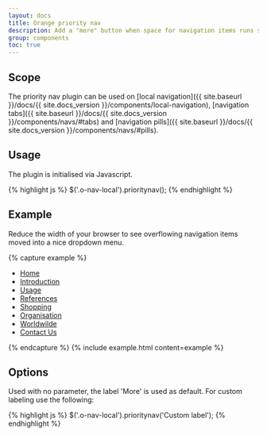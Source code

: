 ```yaml
---
layout: docs
title: Orange priority nav
description: Add a "more" button when space for navigation items runs short
group: components
toc: true
---
```


## Scope

The priority nav plugin can be used on [local navigation]({{ site.baseurl }}/docs/{{ site.docs_version }}/components/local-navigation), [navigation tabs]({{ site.baseurl }}/docs/{{ site.docs_version }}/components/navs/#tabs) and [navigation pills]({{ site.baseurl }}/docs/{{ site.docs_version }}/components/navs/#pills).

## Usage

The plugin is initialised via Javascript.

{% highlight js %}
$('.o-nav-local').prioritynav();
{% endhighlight %}

## Example

Reduce the width of your browser to see overflowing navigation items moved into a nice dropdown menu.

{% capture example %}
<div class="o-nav-local">
    <nav class="container-fluid">
        <ul class="nav">
            <li class="nav-item"><a class="nav-link" href="#">Home</a></li>
            <li class="nav-item"><a class="nav-link" href="#">Introduction</a></li>
            <li class="nav-item"><a class="nav-link" href="#">Usage</a></li>
            <li class="nav-item"><a class="nav-link" href="#">References</a></li>
            <li class="nav-item"><a class="nav-link" href="#">Shopping</a></li>
            <li class="nav-item"><a class="nav-link" href="#">Organisation</a></li>
            <li class="nav-item"><a class="nav-link" href="#">Worldwilde</a></li>
            <li class="nav-item"><a class="nav-link" href="#">Contact Us</a></li>
        </ul>
    </nav>
</div>
{% endcapture %} {% include example.html content=example %}

## Options

Used with no parameter, the label 'More' is used as default. For custom labeling use the following:

{% highlight js %}
$('.o-nav-local').prioritynav('Custom label');
{% endhighlight %}
